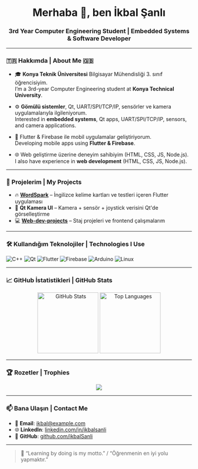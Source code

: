 <h1 align="center">Merhaba 👋, ben İkbal Şanlı</h1>
<h3 align="center">3rd Year Computer Engineering Student | Embedded Systems & Software Developer</h3>

---

### 🇹🇷 Hakkımda | About Me 🇬🇧

- 🎓 **Konya Teknik Üniversitesi** Bilgisayar Mühendisliği 3. sınıf öğrencisiyim.  
  I’m a 3rd-year Computer Engineering student at **Konya Technical University**.

- ⚙️ **Gömülü sistemler**, Qt, UART/SPI/TCP/IP, sensörler ve kamera uygulamalarıyla ilgileniyorum.  
  Interested in **embedded systems**, Qt apps, UART/SPI/TCP/IP, sensors, and camera applications.

- 📱 Flutter & Firebase ile mobil uygulamalar geliştiriyorum.  
  Developing mobile apps using **Flutter & Firebase**.

- 🌐 Web geliştirme üzerine deneyim sahibiyim (HTML, CSS, JS, Node.js).  
  I also have experience in **web development** (HTML, CSS, JS, Node.js).

---

### 🚀 Projelerim | My Projects

- 🔥 [**WordSpark**](https://github.com/ikbalSanli/wordspark) – İngilizce kelime kartları ve testleri içeren Flutter uygulaması  
- 🎥 **Qt Kamera UI** – Kamera + sensör + joystick verisini Qt'de görselleştirme  
- 💻 [**Web-dev-projects**](https://github.com/ikbalSanli/web-dev-projects) – Staj projeleri ve frontend çalışmalarım

---

### 🛠️ Kullandığım Teknolojiler | Technologies I Use

![C++](https://img.shields.io/badge/C++-00599C?style=for-the-badge&logo=cplusplus&logoColor=white)
![Qt](https://img.shields.io/badge/Qt-41CD52?style=for-the-badge&logo=qt&logoColor=white)
![Flutter](https://img.shields.io/badge/Flutter-02569B?style=for-the-badge&logo=flutter&logoColor=white)
![Firebase](https://img.shields.io/badge/Firebase-FFCA28?style=for-the-badge&logo=firebase&logoColor=black)
![Arduino](https://img.shields.io/badge/Arduino-00979D?style=for-the-badge&logo=arduino&logoColor=white)
![Linux](https://img.shields.io/badge/Linux-FCC624?style=for-the-badge&logo=linux&logoColor=black)

---

### 📈 GitHub İstatistikleri | GitHub Stats

<p align="center">
  <img src="https://github-readme-stats.vercel.app/api?username=ikbalSanli&show_icons=true&theme=tokyonight" alt="GitHub Stats" height="165"/>
  <img src="https://github-readme-stats.vercel.app/api/top-langs/?username=ikbalSanli&layout=compact&theme=tokyonight" alt="Top Languages" height="165"/>
</p>

---

### 🏆 Rozetler | Trophies

<p align="center">
  <img src="https://github-profile-trophy.vercel.app/?username=ikbalSanli&theme=radical&no-bg=true&margin-w=10"/>
</p>

---

### 📫 Bana Ulaşın | Contact Me

- 📧 **Email**: ikbal@example.com  
- 🌐 **LinkedIn**: [linkedin.com/in/ikbalsanli](https://linkedin.com/in/ikbalsanli)  
- 💼 **GitHub**: [github.com/ikbalSanli](https://github.com/ikbalSanli)

---

> 🚀 “Learning by doing is my motto.” / “Öğrenmenin en iyi yolu yapmaktır.”

